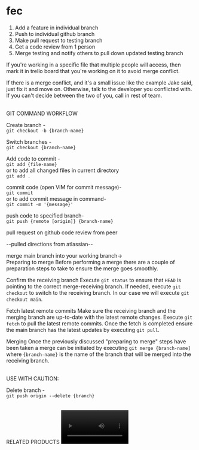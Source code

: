 # fec
1. Add a feature in individual branch
2. Push to individual github branch
2. Make pull request to testing branch
3. Get a code review from 1 person
4. Merge testing and notify others to pull down
   updated testing branch

  If you're working in a specific file that multiple people will access,
then mark it in trello board that you're working on it to avoid
merge conflict.

If there is a merge conflict, and it's a small issue like the example
Jake said, just fix it and move on. Otherwise, talk to the developer
you conflicted with. If you can't decide between the two of you, call
in rest of team.


<br>
GIT COMMAND WORKFLOW

Create branch - <br>
`git checkout -b {branch-name}`

Switch branches - <br>
`git checkout {branch-name}`

Add code to commit - <br>
`git add {file-name}`<br>
or to add all changed files in current directory<br>
`git add .`

commit code (open VIM for commit message)-<br>
`git commit`<br>
or to add commit message in command-<br>
`git commit -m '{message}'`

push code to specified branch-<br>
`git push {remote [origin]} {branch-name}`

pull request on github
code review from peer

--pulled directions from atlassian--

merge main branch into your working branch-><br>
Preparing to merge
Before performing a merge there are a couple of preparation steps to take to ensure the merge goes smoothly.

Confirm the receiving branch
Execute `git status` to ensure that `HEAD` is pointing to the correct merge-receiving branch. If needed, execute `git checkout` to switch to the receiving branch. In our case we will execute `git checkout main`.

Fetch latest remote commits
Make sure the receiving branch and the merging branch are up-to-date with the latest remote changes. Execute `git fetch` to pull the latest remote commits. Once the fetch is completed ensure the main branch has the latest updates by executing `git pull`.

Merging
Once the previously discussed "preparing to merge" steps have been taken a merge can be initiated by executing `git merge {branch-name]` where `{branch-name}` is the name of the branch that will be merged into the receiving branch.

<br>
USE WITH CAUTION:

Delete branch - <br>
`git push origin --delete {branch}`

<br>
RELATED PRODUCTS




<video src='https://user-images.githubusercontent.com/109521820/208252704-44a7eddf-dfa0-4219-be6e-7fe14854411f.mov' width='180' />


